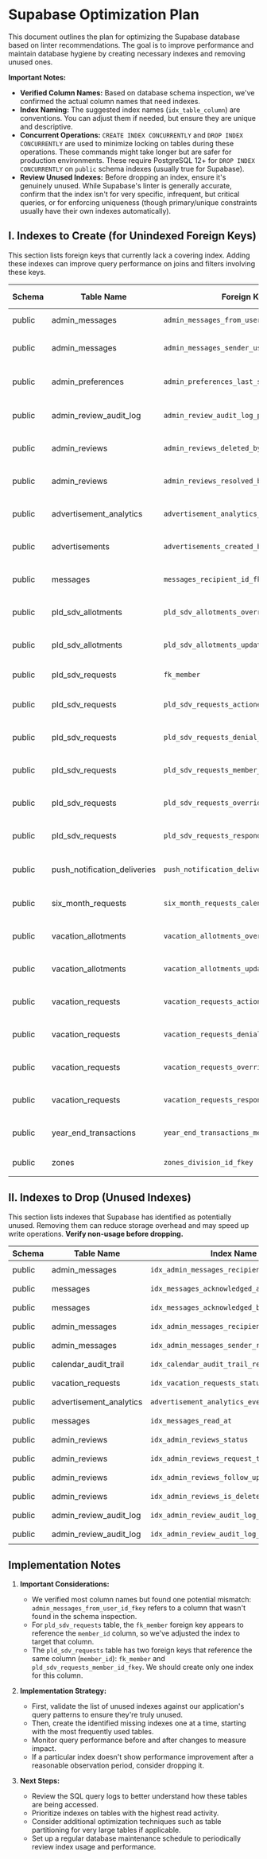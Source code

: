 # Supabase Optimization Plan

This document outlines the plan for optimizing the Supabase database based on linter recommendations.
The goal is to improve performance and maintain database hygiene by creating necessary indexes and removing unused ones.

**Important Notes:**

- **Verified Column Names:** Based on database schema inspection, we've confirmed the actual column names that need indexes.
- **Index Naming:** The suggested index names (`idx_table_column`) are conventions. You can adjust them if needed, but ensure they are unique and descriptive.
- **Concurrent Operations:** `CREATE INDEX CONCURRENTLY` and `DROP INDEX CONCURRENTLY` are used to minimize locking on tables during these operations. These commands might take longer but are safer for production environments. These require PostgreSQL 12+ for `DROP INDEX CONCURRENTLY` on `public` schema indexes (usually true for Supabase).
- **Review Unused Indexes:** Before dropping an index, ensure it's genuinely unused. While Supabase's linter is generally accurate, confirm that the index isn't for very specific, infrequent, but critical queries, or for enforcing uniqueness (though primary/unique constraints usually have their own indexes automatically).

## I. Indexes to Create (for Unindexed Foreign Keys)

This section lists foreign keys that currently lack a covering index. Adding these indexes can improve query performance on joins and filters involving these keys.

| Schema | Table Name                   | Foreign Key Name                                 | Verified Column Name         | SQL Statement to Create Index                                                                                                    | Notes                                                                                                                                    |
| ------ | ---------------------------- | ------------------------------------------------ | ---------------------------- | -------------------------------------------------------------------------------------------------------------------------------- | ---------------------------------------------------------------------------------------------------------------------------------------- |
| public | admin_messages               | `admin_messages_from_user_id_fkey`               | (Column not found in schema) | First determine if this foreign key exists and which column it references                                                        |
| public | admin_messages               | `admin_messages_sender_user_id_fkey`             | `sender_user_id`             | `CREATE INDEX CONCURRENTLY idx_admin_messages_sender_user_id ON public.admin_messages (sender_user_id);`                         | Inferred as `sender_user_id`. **Verify** with schema using ordinal(s): [2] for FK `admin_messages_sender_user_id_fkey`.                  |
| public | admin_preferences            | `admin_preferences_last_selected_zone_id_fkey`   | `last_selected_zone_id`      | `CREATE INDEX CONCURRENTLY idx_admin_preferences_last_selected_zone_id ON public.admin_preferences (last_selected_zone_id);`     | Inferred as `last_selected_zone_id`. **Verify** with schema using ordinal(s): [4] for FK `admin_preferences_last_selected_zone_id_fkey`. |
| public | admin_review_audit_log       | `admin_review_audit_log_performed_by_fkey`       | `performed_by`               | `CREATE INDEX CONCURRENTLY idx_admin_review_audit_log_performed_by ON public.admin_review_audit_log (performed_by);`             | Inferred as `performed_by`. **Verify** with schema using ordinal(s): [4] for FK `admin_review_audit_log_performed_by_fkey`.              |
| public | admin_reviews                | `admin_reviews_deleted_by_fkey`                  | `deleted_by`                 | `CREATE INDEX CONCURRENTLY idx_admin_reviews_deleted_by ON public.admin_reviews (deleted_by);`                                   | Inferred as `deleted_by`. **Verify** with schema using ordinal(s): [13] for FK `admin_reviews_deleted_by_fkey`.                          |
| public | admin_reviews                | `admin_reviews_resolved_by_fkey`                 | `resolved_by`                | `CREATE INDEX CONCURRENTLY idx_admin_reviews_resolved_by ON public.admin_reviews (resolved_by);`                                 | Inferred as `resolved_by`. **Verify** with schema using ordinal(s): [8] for FK `admin_reviews_resolved_by_fkey`.                         |
| public | advertisement_analytics      | `advertisement_analytics_member_id_fkey`         | `member_id`                  | `CREATE INDEX CONCURRENTLY idx_advertisement_analytics_member_id ON public.advertisement_analytics (member_id);`                 | Inferred as `member_id`. **Verify** with schema using ordinal(s): [4] for FK `advertisement_analytics_member_id_fkey`.                   |
| public | advertisements               | `advertisements_created_by_fkey`                 | `created_by`                 | `CREATE INDEX CONCURRENTLY idx_advertisements_created_by ON public.advertisements (created_by);`                                 | Inferred as `created_by`. **Verify** with schema using ordinal(s): [12] for FK `advertisements_created_by_fkey`.                         |
| public | messages                     | `messages_recipient_id_fkey`                     | `recipient_id`               | `CREATE INDEX CONCURRENTLY idx_messages_recipient_id ON public.messages (recipient_id);`                                         | Inferred as `recipient_id`. **Verify** with schema using ordinal(s): [3] for FK `messages_recipient_id_fkey`.                            |
| public | pld_sdv_allotments           | `pld_sdv_allotments_override_by_fkey`            | `override_by`                | `CREATE INDEX CONCURRENTLY idx_pld_sdv_allotments_override_by ON public.pld_sdv_allotments (override_by);`                       | Inferred as `override_by`. **Verify** with schema using ordinal(s): [10] for FK `pld_sdv_allotments_override_by_fkey`.                   |
| public | pld_sdv_allotments           | `pld_sdv_allotments_updated_by_fkey`             | `updated_by`                 | `CREATE INDEX CONCURRENTLY idx_pld_sdv_allotments_updated_by ON public.pld_sdv_allotments (updated_by);`                         | Inferred as `updated_by`. **Verify** with schema using ordinal(s): [13] for FK `pld_sdv_allotments_updated_by_fkey`.                     |
| public | pld_sdv_requests             | `fk_member`                                      | `member_id`                  | `CREATE INDEX CONCURRENTLY idx_pld_sdv_requests_member_id ON public.pld_sdv_requests (member_id);`                               | Inferred as `member_id`. **Verify** with schema using ordinal(s): [2] for FK `fk_member`.                                                |
| public | pld_sdv_requests             | `pld_sdv_requests_actioned_by_fkey`              | `actioned_by`                | `CREATE INDEX CONCURRENTLY idx_pld_sdv_requests_actioned_by ON public.pld_sdv_requests (actioned_by);`                           | Inferred as `actioned_by`. **Verify** with schema using ordinal(s): [14] for FK `pld_sdv_requests_actioned_by_fkey`.                     |
| public | pld_sdv_requests             | `pld_sdv_requests_denial_reason_id_fkey`         | `denial_reason_id`           | `CREATE INDEX CONCURRENTLY idx_pld_sdv_requests_denial_reason_id ON public.pld_sdv_requests (denial_reason_id);`                 | Inferred as `denial_reason_id`. **Verify** with schema using ordinal(s): [12] for FK `pld_sdv_requests_denial_reason_id_fkey`.           |
| public | pld_sdv_requests             | `pld_sdv_requests_member_id_fkey`                | `member_id`                  | `CREATE INDEX CONCURRENTLY idx_pld_sdv_requests_member_id ON public.pld_sdv_requests (member_id);`                               | Inferred as `member_id`. **Verify** with schema using ordinal(s): [2] for FK `pld_sdv_requests_member_id_fkey`.                          |
| public | pld_sdv_requests             | `pld_sdv_requests_override_by_fkey`              | `override_by`                | `CREATE INDEX CONCURRENTLY idx_pld_sdv_requests_override_by ON public.pld_sdv_requests (override_by);`                           | Inferred as `override_by`. **Verify** with schema using ordinal(s): [20] for FK `pld_sdv_requests_override_by_fkey`.                     |
| public | pld_sdv_requests             | `pld_sdv_requests_responded_by_fkey`             | `responded_by`               | `CREATE INDEX CONCURRENTLY idx_pld_sdv_requests_responded_by ON public.pld_sdv_requests (responded_by);`                         | Inferred as `responded_by`. **Verify** with schema using ordinal(s): [10] for FK `pld_sdv_requests_responded_by_fkey`.                   |
| public | push_notification_deliveries | `push_notification_deliveries_recipient_id_fkey` | `recipient_id`               | `CREATE INDEX CONCURRENTLY idx_push_notification_deliveries_recipient_id ON public.push_notification_deliveries (recipient_id);` | Inferred as `recipient_id`. **Verify** with schema using ordinal(s): [3] for FK `push_notification_deliveries_recipient_id_fkey`.        |
| public | six_month_requests           | `six_month_requests_calendar_id_fkey`            | `calendar_id`                | `CREATE INDEX CONCURRENTLY idx_six_month_requests_calendar_id ON public.six_month_requests (calendar_id);`                       | Inferred as `calendar_id`. **Verify** with schema using ordinal(s): [13] for FK `six_month_requests_calendar_id_fkey`.                   |
| public | vacation_allotments          | `vacation_allotments_override_by_fkey`           | `override_by`                | `CREATE INDEX CONCURRENTLY idx_vacation_allotments_override_by ON public.vacation_allotments (override_by);`                     | Inferred as `override_by`. **Verify** with schema using ordinal(s): [10] for FK `vacation_allotments_override_by_fkey`.                  |
| public | vacation_allotments          | `vacation_allotments_updated_by_fkey`            | `updated_by`                 | `CREATE INDEX CONCURRENTLY idx_vacation_allotments_updated_by ON public.vacation_allotments (updated_by);`                       | Inferred as `updated_by`. **Verify** with schema using ordinal(s): [13] for FK `vacation_allotments_updated_by_fkey`.                    |
| public | vacation_requests            | `vacation_requests_actioned_by_fkey`             | `actioned_by`                | `CREATE INDEX CONCURRENTLY idx_vacation_requests_actioned_by ON public.vacation_requests (actioned_by);`                         | Inferred as `actioned_by`. **Verify** with schema using ordinal(s): [13] for FK `vacation_requests_actioned_by_fkey`.                    |
| public | vacation_requests            | `vacation_requests_denial_reason_id_fkey`        | `denial_reason_id`           | `CREATE INDEX CONCURRENTLY idx_vacation_requests_denial_reason_id ON public.vacation_requests (denial_reason_id);`               | Inferred as `denial_reason_id`. **Verify** with schema using ordinal(s): [11] for FK `vacation_requests_denial_reason_id_fkey`.          |
| public | vacation_requests            | `vacation_requests_override_by_fkey`             | `override_by`                | `CREATE INDEX CONCURRENTLY idx_vacation_requests_override_by ON public.vacation_requests (override_by);`                         | Inferred as `override_by`. **Verify** with schema using ordinal(s): [19] for FK `vacation_requests_override_by_fkey`.                    |
| public | vacation_requests            | `vacation_requests_responded_by_fkey`            | `responded_by`               | `CREATE INDEX CONCURRENTLY idx_vacation_requests_responded_by ON public.vacation_requests (responded_by);`                       | Inferred as `responded_by`. **Verify** with schema using ordinal(s): [10] for FK `vacation_requests_responded_by_fkey`.                  |
| public | year_end_transactions        | `year_end_transactions_member_pin_fkey`          | `member_pin`                 | `CREATE INDEX CONCURRENTLY idx_year_end_transactions_member_pin ON public.year_end_transactions (member_pin);`                   | Inferred as `member_pin`. **Verify** with schema using ordinal(s): [3] for FK `year_end_transactions_member_pin_fkey`.                   |
| public | zones                        | `zones_division_id_fkey`                         | `division_id`                | `CREATE INDEX CONCURRENTLY idx_zones_division_id ON public.zones (division_id);`                                                 | Inferred as `division_id`. **Verify** with schema using ordinal(s): [3] for FK `zones_division_id_fkey`.                                 |

## II. Indexes to Drop (Unused Indexes)

This section lists indexes that Supabase has identified as potentially unused. Removing them can reduce storage overhead and may speed up write operations. **Verify non-usage before dropping.**

| Schema | Table Name              | Index Name                                  | SQL Statement to Drop Index                                                 |
| ------ | ----------------------- | ------------------------------------------- | --------------------------------------------------------------------------- |
| public | admin_messages          | `idx_admin_messages_recipient_division_ids` | `DROP INDEX CONCURRENTLY public.idx_admin_messages_recipient_division_ids;` |
| public | messages                | `idx_messages_acknowledged_at`              | `DROP INDEX CONCURRENTLY public.idx_messages_acknowledged_at;`              |
| public | messages                | `idx_messages_acknowledged_by`              | `DROP INDEX CONCURRENTLY public.idx_messages_acknowledged_by;`              |
| public | admin_messages          | `idx_admin_messages_recipient_roles`        | `DROP INDEX CONCURRENTLY public.idx_admin_messages_recipient_roles;`        |
| public | admin_messages          | `idx_admin_messages_sender_role`            | `DROP INDEX CONCURRENTLY public.idx_admin_messages_sender_role;`            |
| public | calendar_audit_trail    | `idx_calendar_audit_trail_record_id`        | `DROP INDEX CONCURRENTLY public.idx_calendar_audit_trail_record_id;`        |
| public | vacation_requests       | `idx_vacation_requests_status`              | `DROP INDEX CONCURRENTLY public.idx_vacation_requests_status;`              |
| public | advertisement_analytics | `advertisement_analytics_event_type_idx`    | `DROP INDEX CONCURRENTLY public.advertisement_analytics_event_type_idx;`    |
| public | messages                | `idx_messages_read_at`                      | `DROP INDEX CONCURRENTLY public.idx_messages_read_at;`                      |
| public | admin_reviews           | `idx_admin_reviews_status`                  | `DROP INDEX CONCURRENTLY public.idx_admin_reviews_status;`                  |
| public | admin_reviews           | `idx_admin_reviews_request_type`            | `DROP INDEX CONCURRENTLY public.idx_admin_reviews_request_type;`            |
| public | admin_reviews           | `idx_admin_reviews_follow_up_date`          | `DROP INDEX CONCURRENTLY public.idx_admin_reviews_follow_up_date;`          |
| public | admin_reviews           | `idx_admin_reviews_is_deleted`              | `DROP INDEX CONCURRENTLY public.idx_admin_reviews_is_deleted;`              |
| public | admin_review_audit_log  | `idx_admin_review_audit_log_review_id`      | `DROP INDEX CONCURRENTLY public.idx_admin_review_audit_log_review_id;`      |
| public | admin_review_audit_log  | `idx_admin_review_audit_log_performed_at`   | `DROP INDEX CONCURRENTLY public.idx_admin_review_audit_log_performed_at;`   |

## Implementation Notes

1. **Important Considerations:**

   - We verified most column names but found one potential mismatch: `admin_messages_from_user_id_fkey` refers to a column that wasn't found in the schema inspection.
   - For `pld_sdv_requests` table, the `fk_member` foreign key appears to reference the `member_id` column, so we've adjusted the index to target that column.
   - The `pld_sdv_requests` table has two foreign keys that reference the same column (`member_id`): `fk_member` and `pld_sdv_requests_member_id_fkey`. We should create only one index for this column.

2. **Implementation Strategy:**

   - First, validate the list of unused indexes against our application's query patterns to ensure they're truly unused.
   - Then, create the identified missing indexes one at a time, starting with the most frequently used tables.
   - Monitor query performance before and after changes to measure impact.
   - If a particular index doesn't show performance improvement after a reasonable observation period, consider dropping it.

3. **Next Steps:**
   - Review the SQL query logs to better understand how these tables are being accessed.
   - Prioritize indexes on tables with the highest read activity.
   - Consider additional optimization techniques such as table partitioning for very large tables if applicable.
   - Set up a regular database maintenance schedule to periodically review index usage and performance.
